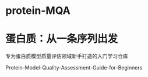 # protein-MQA
# 蛋白质：从一条序列出发
专为蛋白质模型质量评估领域新手打造的入门学习仓库

Protein-Model-Quality-Assessment-Guide-for-Beginners
